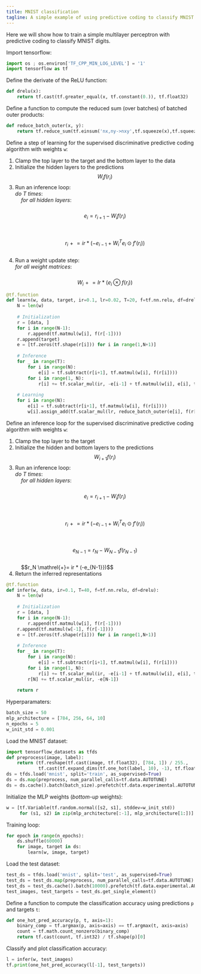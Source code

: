 ```yaml
---
title: MNIST classification
tagline: A simple example of using predictive coding to classify MNIST digits
---
```


Here we will show how to train a simple multilayer perceptron with predictive coding to classify MNIST digits.

Import tensorflow:
```python
import os ; os.environ['TF_CPP_MIN_LOG_LEVEL'] = '1' 
import tensorflow as tf 
```

Define the derivate of the ReLU function: 
```python
def drelu(x):
    return tf.cast(tf.greater_equal(x, tf.constant(0.)), tf.float32)
```

Define a function to compute the reduced sum (over batches) of batched outer products: 
```python
def reduce_batch_outer(x, y):
    return tf.reduce_sum(tf.einsum('nx,ny->nxy',tf.squeeze(x),tf.squeeze(y)), 0)
```

Define a step of learning for the supervised discriminative predictive coding algorithm with weights `w`:
1. Clamp the top layer to the target and the bottom layer to the data
2. Initialize the hidden layers to the predictions $$W_{i}f(r_{i})$$
3. Run an inference loop: <br>
_do T times_: <br>
&nbsp;&nbsp;&nbsp;&nbsp;_for all hidden layers_: <br>
&nbsp;&nbsp;&nbsp;&nbsp;&nbsp;&nbsp;&nbsp;&nbsp;$$e_i = r_{i+1} - W_{i}f(r_{i})$$ <br>
&nbsp;&nbsp;&nbsp;&nbsp;&nbsp;&nbsp;&nbsp;&nbsp;$$r_i \mathrel{+}= ir * (-e_{i-1} + {W_i}^Te_i \odot f'(r_i))$$ <br>
4. Run a weight update step: <br>
_for all weight matrices_: <br>
&nbsp;&nbsp;&nbsp;&nbsp;$$W_i \mathrel{+}= lr * (e_i \otimes f(r_{i}))$$

```python
@tf.function
def learn(w, data, target, ir=0.1, lr=0.02, T=20, f=tf.nn.relu, df=drelu):
    N = len(w)
    
    # Initialization
    r = [data, ]
    for i in range(N-1):
        r.append(tf.matmul(w[i], f(r[-1])))
    r.append(target)
    e = [tf.zeros(tf.shape(r[i])) for i in range(1,N+1)]
    
    # Inference
    for _ in range(T):
        for i in range(N):
            e[i] = tf.subtract(r[i+1], tf.matmul(w[i], f(r[i])))
        for i in range(1, N): 
            r[i] += tf.scalar_mul(ir, -e[i-1] + tf.matmul(w[i], e[i], transpose_a=True) * df(r[i]))
    
    # Learning
    for i in range(N):
        e[i] = tf.subtract(r[i+1], tf.matmul(w[i], f(r[i])))
        w[i].assign_add(tf.scalar_mul(lr, reduce_batch_outer(e[i], f(r[i]))))
```

Define an inference loop for the supervised discriminative predictive coding algorithm with weights `w`:
1. Clamp the top layer to the target
2. Initialize the hidden and bottom layers to the predictions $$W_{i+1}f(r_{i})$$
3. Run an inference loop: <br>
_do T times_: <br>
&nbsp;&nbsp;&nbsp;&nbsp;_for all hidden layers_: <br>
&nbsp;&nbsp;&nbsp;&nbsp;&nbsp;&nbsp;&nbsp;&nbsp;$$e_i = r_{i+1} - W_{i}f(r_{i})$$ <br>
&nbsp;&nbsp;&nbsp;&nbsp;&nbsp;&nbsp;&nbsp;&nbsp;$$r_i \mathrel{+}= ir * (-e_{i-1} + {W_i}^Te_i \odot f'(r_i))$$ <br>
&nbsp;&nbsp;&nbsp;&nbsp;$$e_{N-1} = r_N - W_{N-1}f(r_{N-1})$$ <br>
&nbsp;&nbsp;&nbsp;&nbsp;$$r_N \mathrel{+}= ir * (-e_{N-1}})$$ <br>
4. Return the inferred representations
```python
@tf.function
def infer(w, data, ir=0.1, T=40, f=tf.nn.relu, df=drelu):
    N = len(w)
    
    # Initialization
    r = [data, ]
    for i in range(N-1):
        r.append(tf.matmul(w[i], f(r[-1])))
    r.append(tf.matmul(w[-1], f(r[-1])))
    e = [tf.zeros(tf.shape(r[i])) for i in range(1,N+1)]
    
    # Inference
    for _ in range(T):
        for i in range(N):
            e[i] = tf.subtract(r[i+1], tf.matmul(w[i], f(r[i])))
        for i in range(1, N): 
            r[i] += tf.scalar_mul(ir, -e[i-1] + tf.matmul(w[i], e[i], transpose_a=True) * df(r[i]))
        r[N] += tf.scalar_mul(ir, -e[N-1])
    
    return r
```

Hyperparamaters: 
```python
batch_size = 50
mlp_architecture = [784, 256, 64, 10]
n_epochs = 5
w_init_std = 0.001
```

Load the MNIST dataset: 
```python
import tensorflow_datasets as tfds
def preprocess(image, label): 
    return (tf.reshape(tf.cast(image, tf.float32), [784, 1]) / 255.,
            tf.cast(tf.expand_dims(tf.one_hot(label, 10), -1), tf.float32))
ds = tfds.load('mnist', split='train', as_supervised=True)
ds = ds.map(preprocess, num_parallel_calls=tf.data.AUTOTUNE)
ds = ds.cache().batch(batch_size).prefetch(tf.data.experimental.AUTOTUNE)
```

Initialize the MLP weights (_bottom-up_ weights): 
```python
w = [tf.Variable(tf.random.normal([s2, s1], stddev=w_init_std))
     for (s1, s2) in zip(mlp_architecture[:-1], mlp_architecture[1:])]
```

Training loop: 
```python
for epoch in range(n_epochs):
    ds.shuffle(60000)
    for image, target in ds:
        learn(w, image, target)
```

Load the test dataset:
```python
test_ds = tfds.load('mnist', split='test', as_supervised=True)
test_ds = test_ds.map(preprocess, num_parallel_calls=tf.data.AUTOTUNE)
test_ds = test_ds.cache().batch(10000).prefetch(tf.data.experimental.AUTOTUNE)
test_images, test_targets = test_ds.get_single_element()
```

Define a function to compute the classification accuracy using predictions `p` and targets `t`: 
```python
def one_hot_pred_accuracy(p, t, axis=1):
    binary_comp = tf.argmax(p, axis=axis) == tf.argmax(t, axis=axis)
    count = tf.math.count_nonzero(binary_comp)
    return tf.cast(count, tf.int32) / tf.shape(p)[0]
```

Classify and plot classification accuracy: 
```python
l = infer(w, test_images)
tf.print(one_hot_pred_accuracy(l[-1], test_targets))
```
